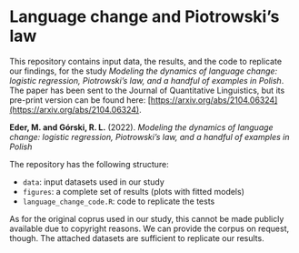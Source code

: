 
# Language change and Piotrowski’s law

This repository contains input data, the results, and the code to replicate our findings, for the study _Modeling the dynamics of language change: logistic regression, Piotrowski’s law, and a handful of examples in Polish_. The paper has been sent to the Journal of Quantitative Linguistics, but its pre-print version can be found here: [https://arxiv.org/abs/2104.06324](https://arxiv.org/abs/2104.06324).

**Eder, M. and Górski, R. L.** (2022). _Modeling the dynamics of language change: logistic regression, Piotrowski’s law, and a handful of examples in Polish_

The repository has the following structure:

* `data`: input datasets used in our study
* `figures`: a complete set of results (plots with fitted models)
* `language_change_code.R`: code to replicate the tests

As for the original coprus used in our study, this cannot be made publicly available due to copyright reasons. We can provide the corpus on request, though. The attached datasets are sufficient to replicate our results. 


